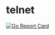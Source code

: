 # telnet

[![Go Report Card](https://goreportcard.com/badge/github.com/Brialius/telnet)](https://goreportcard.com/report/github.com/Brialius/telnet)